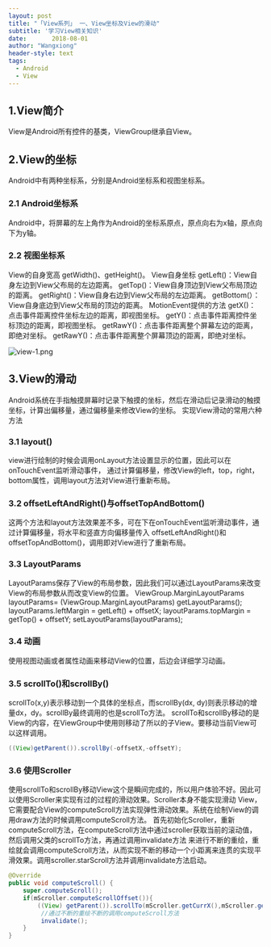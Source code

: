 ```yaml
---
layout: post
title: "「View系列」 一、View坐标及View的滑动"
subtitle: '学习View相关知识'
date:       2018-08-01
author: "Wangxiong"
header-style: text
tags:
  - Android
  - View
---
```

## 1.View简介

View是Android所有控件的基类，ViewGroup继承自View。

## 2.View的坐标

Android中有两种坐标系，分别是Android坐标系和视图坐标系。

### 2.1 Android坐标系

Android中，将屏幕的左上角作为Android的坐标系原点，原点向右为x轴，原点向下为y轴。

### 2.2 视图坐标系

View的自身宽高
getWidth()、getHeight()。
View自身坐标
getLeft()：View自身左边到View父布局的左边距离。
getTop()：View自身顶边到View父布局顶边的距离。
getRight()：View自身右边到View父布局的左边距离。
getBottom(）：View自身底边到View父布局的顶边的距离。
MotionEvent提供的方法
getX()：点击事件距离控件坐标左边的距离，即视图坐标。
getY()：点击事件距离控件坐标顶边的距离，即视图坐标。
getRawY()：点击事件距离整个屏幕左边的距离，即绝对坐标。
getRawY()：点击事件距离整个屏幕顶边的距离，即绝对坐标。

![view-1.png](https://upload-images.jianshu.io/upload_images/10547376-e0490ce378b258ef.png?imageMogr2/auto-orient/strip%7CimageView2/2/w/1240)

## 3.View的滑动

Android系统在手指触摸屏幕时记录下触摸的坐标，然后在滑动后记录滑动的触摸坐标，计算出偏移量，通过偏移量来修改View的坐标。
实现View滑动的常用六种方法

### 3.1 layout()

view进行绘制的时候会调用onLayout方法设置显示的位置，因此可以在onTouchEvent监听滑动事件，
通过计算偏移量，修改View的left，top，right，bottom属性，调用layout方法对View进行重新布局。

### 3.2 offsetLeftAndRight()与offsetTopAndBottom()

这两个方法和layout方法效果差不多，可在下在onTouchEvent监听滑动事件，通过计算偏移量，将水平和竖直方向偏移量传入
offsetLeftAndRight()和offsetTopAndBottom()，调用即对View进行了重新布局。

### 3.3 LayoutParams

LayoutParams保存了View的布局参数，因此我们可以通过LayoutParams来改变View的布局参数从而改变View的位置。
ViewGroup.MarginLayoutParams layoutParams= (ViewGroup.MarginLayoutParams) getLayoutParams();
layoutParams.leftMargin = getLeft() + offsetX;
layoutParams.topMargin = getTop() + offsetY;
setLayoutParams(layoutParams);

### 3.4 动画

使用视图动画或者属性动画来移动View的位置，后边会详细学习动画。

### 3.5 scrollTo()和scrollBy()

scrollTo(x,y)表示移动到一个具体的坐标点，而scrollBy(dx, dy)则表示移动的增量dx，dy。scrollBy最终调用的也是scrollTo方法。
scrollTo和scrollBy移动的是View的内容，在ViewGroup中使用则移动了所以的子View。要移动当前View可以这样调用。

```java
((View)getParent()).scrollBy(-offsetX,-offsetY);
```



### 3.6 使用Scroller

使用scrollTo和scrollBy移动View这个是瞬间完成的，所以用户体验不好。因此可以使用Scroller来实现有过的过程的滑动效果。Scroller本身不能实现滑动
View，它需要配合View的computeScroll方法实现弹性滑动效果。系统在绘制View的调用draw方法的时候调用computeScroll方法。
首先初始化Scroller，重新computeScroll方法，在computeScroll方法中通过scroller获取当前的滚动值，然后调用父类的scrollTo方法，再通过调用invalidate方法
来进行不断的重绘，重绘就会调用computeScroll方法，从而实现不断的移动一个小距离来连贯的实现平滑效果。调用scroller.starScroll方法并调用invalidate方法启动。

```java
@Override
public void computeScroll() {
    super.computeScroll();
    if(mScroller.computeScrollOffset()){
        ((View) getParent()).scrollTo(mScroller.getCurrX(),mScroller.getCurrY());
         //通过不断的重绘不断的调用computeScroll方法
         invalidate();
    }
}
```



